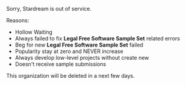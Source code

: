 Sorry, Stardream is out of service.

Reasons:

- Hollow Waiting
- Always failed to fix **Legal Free Software Sample Set** related errors
- Beg for new **Legal Free Software Sample Set** failed
- Popularity stay at zero and NEVER increase
- Always develop low-level projects without create new
- Doesn't receive sample submissions

This organization will be deleted in a next few days.

